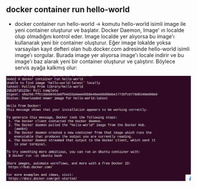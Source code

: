 ## docker container run hello-world

- docker container run hello-world -> komutu hello-world isimli image ile yeni container oluşturur ve başlatır. Docker Daemon, Image' ın localde olup olmadığını kontrol eder. Image localde yer alıyorsa bu image'ı kullanarak yeni bir container oluşturur. Eğer image lokalde yoksa varsayılan kayıt defteri olan hub.docker.com adresinde hello-world isimli image'ı sorgular. Burada image yer alıyorsa image'ı locale indirir ve bu image'ı baz alarak yeni bir container oluşturur ve çalıştırır. Böylece servis ayağa kalkmış olur:


![Names](https://github.com/ibrahimdoss/Docker/blob/924fabf96c5a17b536b9691993d378c3a4f505a9/Images/containerRUn.png)





